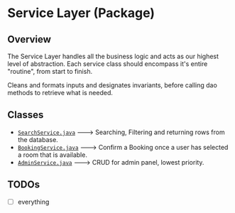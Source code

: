 # Service Layer (Package)

## Overview
The Service Layer handles all the business logic and
acts as our highest level of abstraction.
Each service class should encompass it's entire "routine", from start to finish.

Cleans and formats inputs and designates invariants,
before calling dao methods to retrieve what is needed.

## Classes
- [`SearchService.java`](SearchService.java)  ---> Searching, Filtering and returning rows from the database.
- [`BookingService.java`](BookingService.java) ---> Confirm a Booking once a user has selected a room that is available.
- [`AdminService.java`](BookingService.java)   ---> CRUD for admin panel, lowest priority.

## TODOs

-[ ] everything

